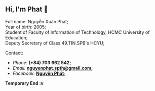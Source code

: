 ## Hi, I'm Phat 👋


Full name: Nguyễn Xuân Phát; </br>
Year of birth: 2005; </br>
Student of Faculty of Information of Technology, HCMC University of Education; </br>
Deputy Secretary of Class 49.TIN.SPB's HCYU; </br>



Contact:
- _Phone:_ **(+84) 703 662 542;**
- _Email:_ **nguyenphat.spth@gmail.com;**
- _Facebook:_ **<a href="https://www.facebook.com/suyt.suyt.1422/">Nguyễn Phát</a>**;

**Temporary End :v**
